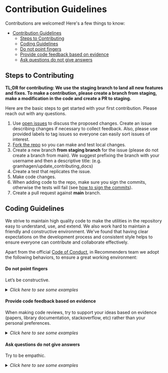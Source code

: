 <!--
Copyright (c) Portfolio contributors.
Licensed under the Apache 2.0 License.
-->

# Contribution Guidelines

Contributions are welcomed! Here's a few things to know:

- [Contribution Guidelines](#contribution-guidelines)
  - [Steps to Contributing](#steps-to-contributing)
  - [Coding Guidelines](#coding-guidelines)
  - [Do not point fingers](#do-not-point-fingers)
  - [Provide code feedback based on evidence](#provide-code-feedback-based-on-evidence)
  - [Ask questions do not give answers](#ask-questions-do-not-give-answers)

## Steps to Contributing

**TL;DR for contributing: We use the staging branch to land all new features and fixes. To make a contribution, please create a branch from staging, make a modification in the code and create a PR to staging.**

Here are the basic steps to get started with your first contribution. Please reach out with any questions.

1. Use [open issues](https://github.com/ttiimmothy/portfolio/issues) to discuss the proposed changes. Create an issue describing changes if necessary to collect feedback. Also, please use provided labels to tag issues so everyone can easily sort issues of interest.
1. [Fork the repo](https://help.github.com/articles/fork-a-repo/) so you can make and test local changes.
1. Create a new branch **from staging branch** for the issue (please do not create a branch from main). We suggest prefixing the branch with your username and then a descriptive title: (e.g. gramhagen/update_contributing_docs)
1. Create a test that replicates the issue.
1. Make code changes.
1. When adding code to the repo, make sure you sign the commits, otherwise the tests will fail (see [how to sign the commits](https://github.com/ttiimmothy/portfolio/wiki/How-to-sign-commits)).
1. Create a pull request against **main** branch.

## Coding Guidelines

We strive to maintain high quality code to make the utilities in the repository easy to understand, use, and extend. We also work hard to maintain a friendly and constructive environment. We've found that having clear expectations on the development process and consistent style helps to ensure everyone can contribute and collaborate effectively.

Apart from the official [Code of Conduct](CODE_OF_CONDUCT.md), in Recommenders team we adopt the following behaviors, to ensure a great working environment:

#### Do not point fingers
Let’s be constructive.

<details>
<summary><em>Click here to see some examples</em></summary>

"This method is missing docstrings" instead of "YOU forgot to put docstrings".

</details>

#### Provide code feedback based on evidence

When making code reviews, try to support your ideas based on evidence (papers, library documentation, stackoverflow, etc) rather than your personal preferences.

<details>
<summary><em>Click here to see some examples</em></summary>

"When reviewing this code, I saw that the Python implementation the metrics are based on classes, however, [scikit-learn](https://scikit-learn.org/stable/modules/classes.html#sklearn-metrics-metrics) and [tensorflow](https://www.tensorflow.org/api_docs/python/tf/metrics) use functions. We should follow the standard in the industry."

</details>

#### Ask questions do not give answers
Try to be empathic.

<details>
<summary><em>Click here to see some examples</em></summary>

* Would it make more sense if ...?
* Have you considered this ... ?

</details>